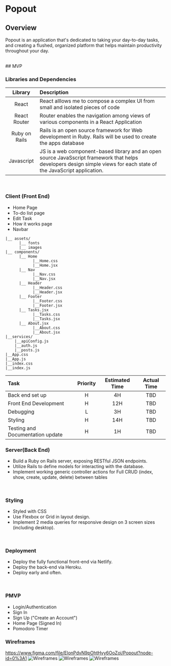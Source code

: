 # Popout

## Overview

Popout is an application that's dedicated to taking your day-to-day tasks, and creating a flushed, organized platform that helps maintain productivity throughout your day.

<br>
## MVP
<!-- 
### Planning
- Restful JSON API on Ruby.
- Projects and Tasks tables.
- Full Crud functionality for Projects and Tasks.
 -->
 
 ### Libraries and Dependencies

|     Library      | Description                                |
| :--------------: | :----------------------------------------- |
|      React       | React alllows me to compose a complex UI from small and isolated pieces of code |
|   React Router   | Router enables the navigation among views of various components in a React Application |
|   Ruby on Rails  | Rails is an open source framework for Web development in Ruby. Rails will be used to create the apps database |
| Javascript | JS is a web component-based library and an open source JavaSscript framework that helps developers design simple views for each state of the JavaScript application. |
<br>

### Client (Front End)
- Home Page
- To-do list page
- Edit Task
- How it works page
- Navbar

``` src
|__ assets/
      |__ fonts
      |__ images
|__ components/
      |__ Home
            |__Home.css
            |__Home.jsx
      |__ Nav
            |__Nav.css
            |__Nav.jsx
      |__ Header
            |__Header.css
            |__Header.jsx
      |__ Footer
            |__Footer.css
            |__Footer.jsx
      |__ Tasks.jsx
            |__Tasks.css
            |__Tasks.jsx
      |__ About.jsx
            |__About.css
            |__About.jsx
|__services/
    |__apiConfig.js
    |__auth.js
    |__posts.js
|__App.css
|__App.js
|__index.css
|__index.js
```

| Task | Priority | Estimated Time | Actual Time |
| :--- | :---: | :---: | :---: |
| Back end set up | H | 4H | TBD |
| Front End Development | H | 12H | TBD | 
| Debugging | L | 3H | TBD |
| Styling | H | 14H | TBD |
| Testing and Documentation update	| H | 1H | TBD |

### Server(Back End)
- Build a Ruby on Rails server, exposing RESTful JSON endpoints.
- Utilize Rails to define models for interacting with the database.
- Implement working generic controller actions for Full CRUD (index, show, create, update, delete) between tables
<br>

### Styling
- Styled with CSS
- Use Flexbox or Grid in layout design.
- Implement 2 media queries for responsive design on 3 screen sizes (including desktop).
<br>

### Deployment 
- Deploy the fully functional front-end via Netlify.
- Deploy the back-end via Heroku.
- Deploy early and often.
<br>

### PMVP
- Login/Authentication
- Sign In
- Sign Up ("Create an Account")
- Home Page (Signed In)
- Pomodoro Timer

### Wireframes
https://www.figma.com/file/ElonPdvN9pOhtHvy6OoZoi/Popout?node-id=0%3A1
![Wireframes](https://i.imgur.com/Ha7LOwj.jpg)
![Wireframes](https://i.imgur.com/3Rd1lHw.jpg)
![Wireframes](https://i.imgur.com/i49VzuS.jpg)
